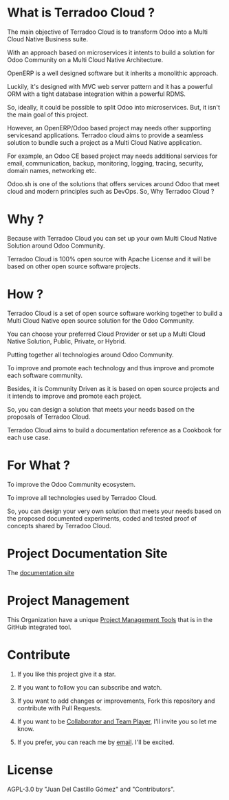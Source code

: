 
What is Terradoo Cloud ?
========================

  The main objective of Terradoo Cloud is to transform Odoo into a Multi Cloud Native Business suite.

  With an approach based on microservices it intents to build a solution for Odoo Community on a Multi Cloud Native Architecture.

  OpenERP is a well designed software but it inherits a monolithic approach.

  Luckily, it's designed with MVC web server pattern and it has a powerful ORM with a tight database integration within a powerful RDMS.

  So, ideally, it could be possible to split Odoo into microservices. But, it isn't the main goal of this project.

  However, an OpenERP/Odoo based project may needs other supporting servicesand applications. Terradoo cloud aims to provide a seamless solution to bundle such a project as a Multi Cloud Native application. 

  For example, an Odoo CE based project may needs additional services for email, communication, backup, monitoring, logging, tracing, security,
  domain names, networking etc.

  Odoo.sh is one of the solutions that offers services around Odoo that meet cloud and modern principles such as DevOps. So, Why Terradoo Cloud ?



Why ?
=====

  Because with Terradoo Cloud you can set up your own Multi Cloud Native Solution around Odoo Community.

  Terradoo Cloud is 100% open source with Apache License and it will be based on other open source software projects.


How ?
=====

  Terradoo Cloud is a set of open source software working together to build a Multi Cloud Native open source solution for the Odoo Community.

  You can choose your preferred Cloud Provider or set up a Multi Cloud Native Solution, Public, Private, or Hybrid.

  Putting together all technologies around Odoo Community.

  To improve and promote each technology and thus improve and promote each software community.

  Besides, it is Community Driven as it is based on open source projects and it intends to improve and promote each project.

  So, you can design a solution that meets your needs based on the proposals of Terradoo Cloud.

  Terradoo Cloud aims to  build a documentation reference as a Cookbook for each use case.


For What ?
==========

  To improve the Odoo Community ecosystem.

  To improve all technologies used by Terradoo Cloud.

  So, you can design your very own solution that meets your needs based on the proposed documented experiments, coded and tested proof of concepts shared by Terradoo Cloud.


Project Documentation Site
==========================

 The [documentation site](https://documentation.terradoo.cloud/)


Project Management
==================

 This Organization have a unique [Project Management Tools](https://github.com/orgs/TerradooCloud/projects/1) that is in the GitHub integrated tool.


Contribute
==========

  1. If you like this project give it a star.

  2. If you want to follow you can subscribe and watch.

  3. If you want to add changes or improvements, Fork this repository and contribute with Pull Requests.

  4. If you want to be [Collaborator and Team Player](https://github.com/orgs/TerradooCloud/teams/terradoo-cloud-team), I'll invite you so let me know.

  5. If you prefer, you can reach me by [email](mailto:contact@terradoo.cloud). I'll be excited.
  
License
=======

AGPL-3.0 by "Juan Del Castillo Gómez" and "Contributors".
